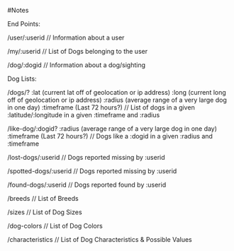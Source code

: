 #Notes

End Points:

/user/:userid
// Information about a user

/my/:userid
// List of Dogs belonging to the user

/dog/:dogid
// Information about a dog/sighting


Dog Lists:

/dogs/?
    :lat        (current lat off of geolocation or ip address)
    :long       (current long off of geolocation or ip address)
    :radius     (average range of a very large dog in one day)
    :timeframe  (Last 72 hours?)
// List of dogs in a given :latitude/:longitude in a given :timeframe and :radius


/like-dog/:dogid?
    :radius     (average range of a very large dog in one day)
    :timeframe  (Last 72 hours?)
// Dogs like a :dogid in a given :radius and :timeframe

/lost-dogs/:userid
// Dogs reported missing by :userid

/spotted-dogs/:userid
// Dogs reported missing by :userid

/found-dogs/:userid
// Dogs reported found by :userid

/breeds
// List of Breeds

/sizes
// List of Dog Sizes

/dog-colors
// List of Dog Colors

/characteristics
// List of Dog Characteristics & Possible Values